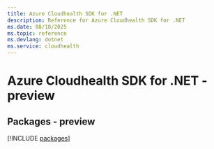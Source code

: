```yaml
---
title: Azure Cloudhealth SDK for .NET
description: Reference for Azure Cloudhealth SDK for .NET
ms.date: 08/18/2025
ms.topic: reference
ms.devlang: dotnet
ms.service: cloudhealth
---
```

# Azure Cloudhealth SDK for .NET - preview
## Packages - preview
[!INCLUDE [packages](cloudhealth-index.md)]